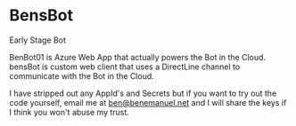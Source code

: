 # BensBot
Early Stage Bot

BenBot01 is Azure Web App that actually powers the Bot in the Cloud.
bensBot is custom web client that uses a DirectLine channel to communicate with the Bot in the Cloud.

I have stripped out any AppId's and Secrets but if you want to try out the code yourself, email me at ben@benemanuel.net and I will share the keys if I think you won't abuse my trust.
